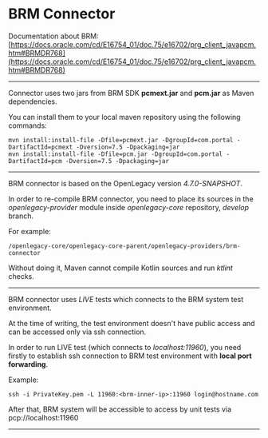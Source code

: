 
# BRM Connector  
  
Documentation about BRM:  
[https://docs.oracle.com/cd/E16754_01/doc.75/e16702/prg_client_javapcm.htm#BRMDR768](https://docs.oracle.com/cd/E16754_01/doc.75/e16702/prg_client_javapcm.htm#BRMDR768)  

---  
Connector uses two jars from BRM SDK **pcmext.jar** and **pcm.jar** as Maven dependencies.  
  
You can install them to your local maven repository using the following commands:  
  
    mvn install:install-file -Dfile=pcmext.jar -DgroupId=com.portal -DartifactId=pcmext -Dversion=7.5 -Dpackaging=jar 
    mvn install:install-file -Dfile=pcm.jar -DgroupId=com.portal -DartifactId=pcm -Dversion=7.5 -Dpackaging=jar

---  
BRM connector is based on the OpenLegacy version _4.7.0-SNAPSHOT_.  
  
In order to re-compile BRM connector, you need to place its sources in the _openlegacy-provider_ module inside _openlegacy-core_ repository, _develop_ branch.  
  
For example:  
   
    /openlegacy-core/openlegacy-core-parent/openlegacy-providers/brm-connector  
Without doing it, Maven cannot compile Kotlin sources and run _ktlint_ checks.  
  
---  
BRM connector uses _LIVE_ tests which connects to the BRM system test environment.  
  
At the time of writing, the test environment doesn't have public access and can be accessed only via ssh connection.  
  
In order to run LIVE test (which connects to _localhost:11960_), you need firstly to establish ssh connection to BRM test environment with **local port forwarding**.  
  
Example:  
  
    ssh -i PrivateKey.pem -L 11960:<brm-inner-ip>:11960 login@hostname.com
    
After that, BRM system will be accessible to access by unit tests via pcp://localhost:11960

---
